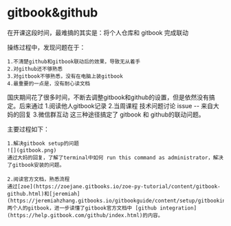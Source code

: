 # gitbook&github

在开课这段时间，最难搞的其实是：将个人仓库和 gitbook 完成联动

操练过程中，发现问题在于：
    
    1.不清楚github和gitbook联动后的效果，导致无从着手
    2.对github还不够熟悉
    3.对gitbook不够熟悉，没有在电脑上装gitbook
    4.最重要的一点是，没有耐心读文档
    
国庆期间花了很多时间，不断去调整gitbook和github的设置，但是依然没有搞定。后来通过 1.阅读他人gitbook记录 2.当周课程 技术问题讨论 issue -- 来自大妈的回复 3.微信群互动 这三种途径搞定了 gitbook 和 github的联动问题。

主要过程如下：

 
    1.解决gitbook setup的问题
    ![](gitbook.png)
    通过大妈的回复，了解了terminal中如何 run this command as administrator，解决了gitbook安装的问题。
    
    2.阅读官方文档，熟悉流程
    通过[zoe](https://zoejane.gitbooks.io/zoe-py-tutorial/content/gitbook-github.html)和[jeremiah](https://jeremiahzhang.gitbooks.io/gitbookguide/content/setup/gitbookinstall.html)两个人的gitbook，进一步读懂了gitbook官方文档中 [github integration](https://help.gitbook.com/github/index.html)的内容。
    

